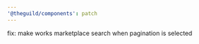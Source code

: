```yaml
---
'@theguild/components': patch
---
```


fix: make works marketplace search when pagination is selected
